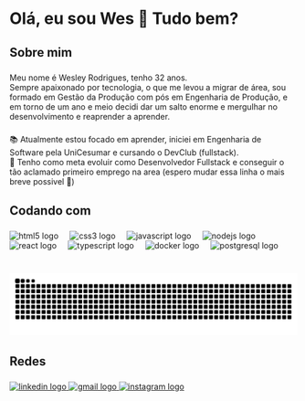 <h1 align="left">Olá, eu sou Wes 👋 Tudo bem?</h1>

###

<h2 align="left">Sobre mim</h2>

###

<p align="left">Meu nome é Wesley Rodrigues, tenho 32 anos.<br>Sempre apaixonado por tecnologia, o que me levou a migrar de área, sou formado em Gestão da Produção com pós em Engenharia de Produção, e em torno de um ano e meio decidi dar um salto enorme e mergulhar no desenvolvimento e reaprender a aprender.</p>

###

<p align="left">📚 Atualmente estou focado em aprender, iniciei em Engenharia de Software pela UniCesumar e cursando o DevClub (fullstack).<br>🎯 Tenho como meta evoluir como Desenvolvedor Fullstack e conseguir o tão aclamado primeiro emprego na area (espero mudar essa linha o mais breve possivel 🤣)</p>

###

<h2 align="left">Codando com</h2>

###

<div align="left">
  <img src="https://cdn.jsdelivr.net/gh/devicons/devicon/icons/html5/html5-plain.svg" height="40" alt="html5 logo"  />
  <img width="12" />
  <img src="https://cdn.jsdelivr.net/gh/devicons/devicon/icons/css3/css3-plain.svg" height="40" alt="css3 logo"  />
  <img width="12" />
  <img src="https://cdn.jsdelivr.net/gh/devicons/devicon/icons/javascript/javascript-original.svg" height="40" alt="javascript logo"  />
  <img width="12" />
  <img src="https://cdn.jsdelivr.net/gh/devicons/devicon/icons/nodejs/nodejs-plain-wordmark.svg" height="40" alt="nodejs logo"  />
  <img width="12" />
  <img src="https://cdn.jsdelivr.net/gh/devicons/devicon/icons/react/react-original.svg" height="40" alt="react logo"  />
  <img width="12" />
  <img src="https://cdn.jsdelivr.net/gh/devicons/devicon/icons/typescript/typescript-plain.svg" height="40" alt="typescript logo"  />
  <img width="12" />
  <img src="https://cdn.jsdelivr.net/gh/devicons/devicon/icons/docker/docker-original.svg" height="40" alt="docker logo"  />
  <img width="12" />
  <img src="https://cdn.jsdelivr.net/gh/devicons/devicon/icons/postgresql/postgresql-original.svg" height="40" alt="postgresql logo"  />
</div>

###

<br clear="both">

<img src="https://raw.githubusercontent.com/DevWesCode/DevWesCode/output/snake.svg" alt="Snake animation" />

###

<h2 align="left">Redes</h2>

###

<div align="left">
  <a href="https://www.linkedin.com/in/wesley-jose-rodrigues" target="_blank">
    <img src="https://raw.githubusercontent.com/maurodesouza/profile-readme-generator/master/src/assets/icons/social/linkedin/default.svg" width="52" height="40" alt="linkedin logo"  />
  </a>
  <a href="wesley.bgd@gmail.com" target="_blank">
    <img src="https://raw.githubusercontent.com/maurodesouza/profile-readme-generator/master/src/assets/icons/social/gmail/default.svg" width="52" height="40" alt="gmail logo"  />
  </a>
  <a href="https://www.instagram.com/weezrodrigues" target="_blank">
    <img src="https://raw.githubusercontent.com/maurodesouza/profile-readme-generator/master/src/assets/icons/social/instagram/default.svg" width="52" height="40" alt="instagram logo"  />
  </a>
</div>

###
